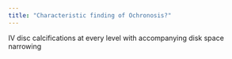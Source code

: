 ```yaml
---
title: "Characteristic finding of Ochronosis?"
---
```

IV disc calcifications at every level with accompanying disk space narrowing

